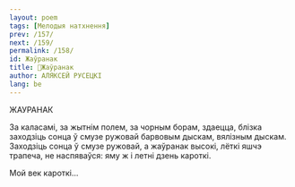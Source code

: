 ```yaml
---
layout: poem
tags: [Мелодыя натхнення]
prev: /157/
next: /159/
permalink: /158/
id: Жаўранак
title: 🚧Жаўранак
author: АЛЯКСЕЙ РУСЕЦКІ
lang: be
---
```



 
ЖАУРАНАК

За каласамі, за жытнім полем, за чорным борам, здаецца, блізка заходзіць сонца ў смузе ружовай барвовым дыскам, вялізным дыскам. Заходзіць сонца ў смузе ружовай, а жаўранак высокі, лёткі яшчэ трапеча, не наспяваўся: яму ж і летні дзень кароткі.

Мой век кароткі...
